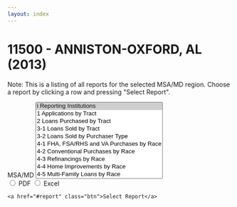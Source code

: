 ```yaml
---
layout: index
---
```


# 11500 - ANNISTON-OXFORD, AL (2013)

Note: This is a listing of all reports for the selected MSA/MD region. Choose a report by clicking a row and pressing "Select Report". 

<form class="block__bg">
	<label class="form-label-header" for="year">MSA/MD</label>
	<select size="10">
		<option selected="selected" value="i">i Reporting Institutions</option>
		<option value="1">1 Applications by Tract</option>
		<option value="2">2 Loans Purchased by Tract</option>
		<option value="3-1">3-1 Loans Sold by Tract</option>
		<option value="3-2">3-2 Loans Sold by Purchaser Type</option>
		<option value="4-1">4-1 FHA, FSA/RHS and VA Purchases by Race</option>
		<option value="4-2">4-2 Conventional Purchases by Race</option>
		<option value="4-3">4-3 Refinancings by Race</option>
		<option value="4-4">4-4 Home Improvements by Race</option>
		<option value="4-5">4-5 Multi-Family Loans by Race</option>
		<option value="4-6">4-6 Nonoccupant Loans by Race</option>
		<option value="4-7">4-7 Manufactured Homes By Race</option>
		<option value="5-1">5-1 FHA, FSA/RHS and VA by App Income</option>
		<option value="5-2">5-2 Conv Purchases by App Income</option>
		<option value="5-3">5-3 Refinancings by App Income</option>
		<option value="5-4">5-4 Home Improvements by App Income</option>
		<option value="5-6">5-6 Nonoccupant Loans by Income</option>
		<option value="5-7">5-7 Manufactured Homes By Income</option>
		<option value="7-1">7-1 FHA, FSA/RHS and VA by Tract Income</option>
		<option value="7-3">7-3 Refinancings by Tract Income</option>tion>
		<option value="7-2">7-2 Conv Purchases by Tract Income</option>
		<option value="7-4">7-4 Home Improvements by Tract Income</option>
		<option value="7-5">7-5 Multi-Family Loans by Tract Income</option>
		<option value="7-6">7-6 Nonoccupant Loans by Tract Income</option>
		<option value="7-7">7-7 Manufactured Homes By Tract Income</option>
		<option value="8-1">8-1 FHA, FSA/RHS and VA Purchase Denials</option>
		<option value="8-2">8-2 Conv Home-Purchase Denials</option>
		<option value="8-3">8-3 Refinancing Denials</option>
		<option value="8-4">8-4 Home Improvement Denials</option>
		<option value="8-6">8-6 Nonoccupant Loan Denials</option>
		<option value="8-7">8-7 Manufactured Home Denials</option>
		<option value="9">9 Loan by Med Age of Homes</option>
		<option value="11-1">11-1 FHA Home-Pur Pricing Info First</option>
		<option value="11-2">11-2 VA Home-Pur Pricing Info First</option>
		<option value="11-3">11-3 Conv Home-Pur Pricing Info First</option>
		<option value="11-4">11-4 Conv Home-Pur Pricing Info Junior</option>
		<option value="11-5">11-5 FHA Refi Pricing Info First</option>
		<option value="11-6">11-6 VA Refi Pricing Info First</option>
		<option value="11-7">11-7 Conv Refi Pricing Info First</option>
		<option value="11-8">11-8 Conv Refi Pricing Info Junior</option>
		<option value="11-9">11-9 Conv Home-Imp Pricing Info First</option>
		<option value="11-10">11-10 Conv Home-Imp Pricing Info Junior</option>
		<option value="12-1">12-1 Conv Manuf Home-Pur First</option>
		<option value="12-2">12-2 Conv Manuf Home-Pur Pricing Info First</option>
		<option value="A1">A1 Loan Sale by Loan Type 1 to 4 Families</option>
		<option value="A2">A2 Loan Sale by Loan Type Manufactured</option>
		<option value="A3">A3 Loan Sale by Loan Type Multifamily</option>
		<option value="A4">A4 Preapproval Conv Home-Pur First</option>
		<option value="B">B Conv Price Info by Incidence and Level</option>
	</select>
	<br />
    <label><input name="type" type="radio" value="PDF" /> PDF</label>
    <label><input name="type" type="radio" value="Excel" /> Excel</label>
	
	<a href="#report" class="btn">Select Report</a>
</form>